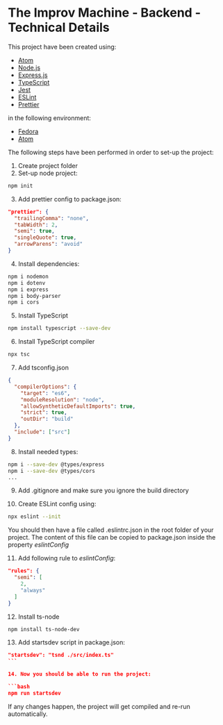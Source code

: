 # The Improv Machine - Backend - Technical Details

This project have been created using:

- [Atom](https://atom.io)
- [Node.js](https://nodejs.org/en)
- [Express.js](https://expressjs.com)
- [TypeScript](https://www.typescriptlang.org)
- [Jest](https://jestjs.io)
- [ESLint](https://eslint.org)
- [Prettier](https://prettier.io)

in the following environment:

- [Fedora](https://getfedora.org)
- [Atom](https://atom.io)

The following steps have been performed in order to set-up the project:

1. Create project folder
2. Set-up node project:

```bash
npm init
```

3. Add prettier config to package.json:

```json
"prettier": {
  "trailingComma": "none",
  "tabWidth": 2,
  "semi": true,
  "singleQuote": true,
  "arrowParens": "avoid"
}
```

4. Install dependencies:

```bash
npm i nodemon
npm i dotenv
npm i express
npm i body-parser
npm i cors
```

5. Install TypeScript

```bash
npm install typescript --save-dev
```

6. Install TypeScript compiler

```bash
npx tsc
```

7. Add tsconfig.json

```json
{
  "compilerOptions": {
    "target": "es6",
    "moduleResolution": "node",
    "allowSyntheticDefaultImports": true,
    "strict": true,
    "outDir": "build"
  },
  "include": ["src"]
}
```

8. Install needed types:

```bash
npm i --save-dev @types/express
npm i --save-dev @types/cors
...
```

9. Add .gitignore and make sure you ignore the build directory

10. Create ESLint config using:

```bash
npx eslint --init
```

You should then have a file called .eslintrc.json in the root folder of your project. The content of this file can be copied to package.json inside the property _eslintConfig_

11. Add following rule to _eslintConfig_:

```json
"rules": {
  "semi": [
    2,
    "always"
  ]
}
```

12. Install ts-node

```bash
npm install ts-node-dev
```

13. Add startsdev script in package.json:

````json
"startsdev": "tsnd ./src/index.ts"
```

14. Now you should be able to run the project:

```bash
npm run startsdev
````

If any changes happen, the project will get compiled and re-run automatically.
